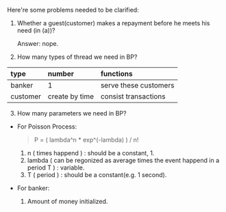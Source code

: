 Here're some problems needed to be clarified:

1.	Whether a guest(customer) makes a repayment before he meets his need (in (a))?

	Answer: nope.

2.	How many types of thread we need in BP?

   |type 			|number          |functions            |
   |:-------------|:---------------|:--------------------|
   |banker 			|1 				  |serve these customers|
   |customer 		|create by time  |consist transactions |

3.	How many parameters we need in BP?

  - For Poisson Process:

      > P = ( lambda^n * exp^(-lambda) ) / n!
      1.	n      ( times happend ) : should be a constant, 1.
      2.	lambda ( can be regonized as average times the event happend in a period T ) : variable.
      3.	T      ( period )        : should be a constant(e.g. 1 second).

  - For banker:
      1.	Amount of money initialized.
